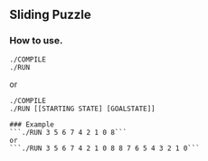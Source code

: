 ## Sliding Puzzle

### How to use.
```
./COMPILE
./RUN
```
or
```
./COMPILE
./RUN [[STARTING STATE] [GOALSTATE]]

### Example
```./RUN 3 5 6 7 4 2 1 0 8```
or
```./RUN 3 5 6 7 4 2 1 0 8 8 7 6 5 4 3 2 1 0```